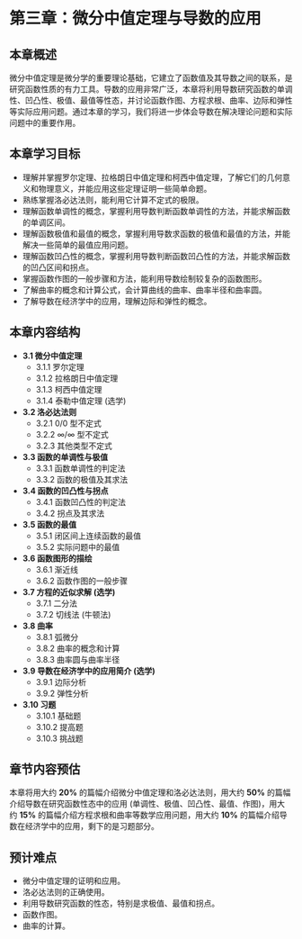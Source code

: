 
# 第三章：微分中值定理与导数的应用

## 本章概述

微分中值定理是微分学的重要理论基础，它建立了函数值及其导数之间的联系，是研究函数性质的有力工具。导数的应用非常广泛，本章将利用导数研究函数的单调性、凹凸性、极值、最值等性态，并讨论函数作图、方程求根、曲率、边际和弹性等实际应用问题。通过本章的学习，我们将进一步体会导数在解决理论问题和实际问题中的重要作用。

## 本章学习目标

*   理解并掌握罗尔定理、拉格朗日中值定理和柯西中值定理，了解它们的几何意义和物理意义，并能应用这些定理证明一些简单命题。
*   熟练掌握洛必达法则，能利用它计算不定式的极限。
*   理解函数单调性的概念，掌握利用导数判断函数单调性的方法，并能求解函数的单调区间。
*   理解函数极值和最值的概念，掌握利用导数求函数的极值和最值的方法，并能解决一些简单的最值应用问题。
*   理解函数凹凸性的概念，掌握利用导数判断函数凹凸性的方法，并能求解函数的凹凸区间和拐点。
*   掌握函数作图的一般步骤和方法，能利用导数绘制较复杂的函数图形。
*   了解曲率的概念和计算公式，会计算曲线的曲率、曲率半径和曲率圆。
*   了解导数在经济学中的应用，理解边际和弹性的概念。

## 本章内容结构

*   **3.1 微分中值定理**
    *   3.1.1 罗尔定理
    *   3.1.2 拉格朗日中值定理
    *   3.1.3 柯西中值定理
    *   3.1.4 泰勒中值定理 (选学)
*   **3.2 洛必达法则**
    *   3.2.1 0/0 型不定式
    *   3.2.2 ∞/∞ 型不定式
    *   3.2.3 其他类型不定式
*   **3.3 函数的单调性与极值**
    *   3.3.1 函数单调性的判定法
    *   3.3.2 函数的极值及其求法
*   **3.4 函数的凹凸性与拐点**
    *   3.4.1 函数凹凸性的判定法
    *   3.4.2 拐点及其求法
*   **3.5 函数的最值**
    *   3.5.1 闭区间上连续函数的最值
    *   3.5.2 实际问题中的最值
*   **3.6 函数图形的描绘**
    *   3.6.1 渐近线
    *   3.6.2 函数作图的一般步骤
*   **3.7 方程的近似求解 (选学)**
    *   3.7.1 二分法
    *   3.7.2 切线法 (牛顿法)
*   **3.8 曲率**
    *   3.8.1 弧微分
    *   3.8.2 曲率的概念和计算
    *   3.8.3 曲率圆与曲率半径
*   **3.9 导数在经济学中的应用简介 (选学)**
    *   3.9.1 边际分析
    *   3.9.2 弹性分析
*   **3.10 习题**
    *   3.10.1 基础题
    *   3.10.2 提高题
    *   3.10.3 挑战题

## 章节内容预估

本章将用大约 **20%** 的篇幅介绍微分中值定理和洛必达法则，用大约 **50%** 的篇幅介绍导数在研究函数性态中的应用 (单调性、极值、凹凸性、最值、作图)，用大约 **15%** 的篇幅介绍方程求根和曲率等数学应用问题，用大约 **10%** 的篇幅介绍导数在经济学中的应用，剩下的是习题部分。

## 预计难点

*   微分中值定理的证明和应用。
*   洛必达法则的正确使用。
*   利用导数研究函数的性态，特别是求极值、最值和拐点。
*   函数作图。
*   曲率的计算。

